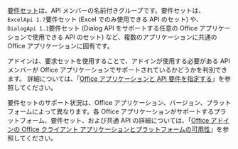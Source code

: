 [要件セット](../develop/office-versions-and-requirement-sets.md)は、API メンバーの名前付きグループです。要件セットは、 `ExcelApi 1.7`要件セット (Excel でのみ使用できる API のセット) や、 `DialogApi 1.1`要件セット (Dialog API をサポートする任意の Office アプリケーションで使用できる API のセット) など、複数のアプリケーションに共通の Office アプリケーションに固有です。

アドインは、要求セットを使用することで、アドインが使用する必要がある API メンバーが Office アプリケーションでサポートされているかどうかを判別できます。 詳細については、「[Office アプリケーションと API 要件を指定する](../develop/specify-office-hosts-and-api-requirements.md)」を参照してください。

要件セットのサポート状況は、Office アプリケーション、バージョン、プラットフォームによって異なります。各 Office アプリケーションがサポートするプラットフォーム、要件セット、および共通 API の詳細については、「[Office アドインの Office クライアント アプリケーションとプラットフォームの可用性](/javascript/api/requirement-sets)」を参照してください。
